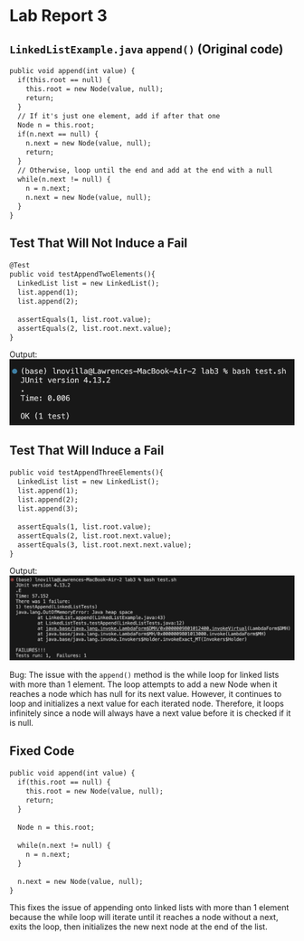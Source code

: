 # Lab Report 3
## ```LinkedListExample.java``` ```append()``` (Original code)
```
public void append(int value) {
  if(this.root == null) {
    this.root = new Node(value, null);
    return;
  }
  // If it's just one element, add if after that one
  Node n = this.root;
  if(n.next == null) {
    n.next = new Node(value, null);
    return;
  }
  // Otherwise, loop until the end and add at the end with a null
  while(n.next != null) {
    n = n.next;
    n.next = new Node(value, null);
  }
}
```
## Test That Will Not Induce a Fail
```
@Test
public void testAppendTwoElements(){
  LinkedList list = new LinkedList();
  list.append(1);
  list.append(2);

  assertEquals(1, list.root.value);
  assertEquals(2, list.root.next.value);
}
```
Output:![IMAGE](testpass.png)
## Test That Will Induce a Fail
```
public void testAppendThreeElements(){
  LinkedList list = new LinkedList();
  list.append(1);
  list.append(2);
  list.append(3);

  assertEquals(1, list.root.value);
  assertEquals(2, list.root.next.value);
  assertEquals(3, list.root.next.next.value);
}
```
Output:![IMAGE](testfail.png)

Bug: The issue with the ```append()``` method is the while loop for linked lists with more than 1 element. The loop attempts to add a new Node when it reaches a node which has null for its next value. However, it continues to loop and initializes a next value for each iterated node. Therefore, it loops infinitely since a node will always have a next value before it is checked if it is null.

## Fixed Code
```
public void append(int value) {
  if(this.root == null) {
    this.root = new Node(value, null);
    return;
  }
        
  Node n = this.root;
        
  while(n.next != null) {
    n = n.next;
  }
        
  n.next = new Node(value, null);
}
```
This fixes the issue of appending onto linked lists with more than 1 element because the while loop will iterate until it reaches a node without a next, exits the loop, then initializes the new next node at the end of the list.
